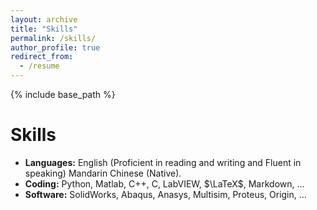 ```yaml
---
layout: archive
title: "Skills"
permalink: /skills/
author_profile: true
redirect_from:
  - /resume
---
```


{% include base_path %}

Skills
======
* **Languages:** English (Proficient in reading and writing and Fluent in speaking) Mandarin Chinese (Native).
* **Coding:** Python, Matlab, C++, C, LabVIEW, $\LaTeX$, Markdown, $\ldots$
* **Software:** SolidWorks, Abaqus, Anasys, Multisim, Proteus, Origin, $\ldots$
